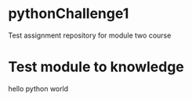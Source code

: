 # pythonChallenge1
Test assignment repository for module  two course

# Test module to knowledge
hello python world
